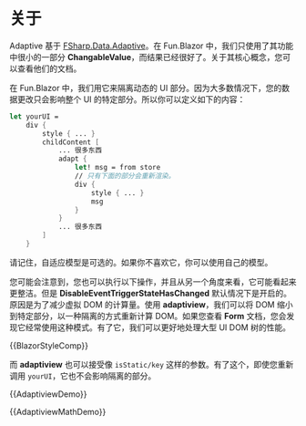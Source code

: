 # 关于

Adaptive 基于 [FSharp.Data.Adaptive](https://github.com/fsprojects/FSharp.Data.Adaptive)。在 Fun.Blazor 中，我们只使用了其功能中很小的一部分 **ChangableValue**，而结果已经很好了。关于其核心概念，您可以查看他们的文档。

在 Fun.Blazor 中，我们用它来隔离动态的 UI 部分。因为大多数情况下，您的数据更改只会影响整个 UI 的特定部分。所以你可以定义如下的内容：

```fsharp
let yourUI =
    div {
        style { ... }
        childContent [
            ... 很多东西
            adapt {
                let! msg = from store
                // 只有下面的部分会重新渲染。
                div {
                    style { ... }
                    msg
                }
            } 
            ... 很多东西
        ]
    }
```

请记住，自适应模型是可选的。如果你不喜欢它，你可以使用自己的模型。

您可能会注意到，您也可以执行以下操作，并且从另一个角度来看，它可能看起来更整洁。但是 **DisableEventTriggerStateHasChanged** 默认情况下是开启的。原因是为了减少虚拟 DOM 的计算量。使用 **adaptiview**，我们可以将 DOM 缩小到特定部分，以一种隔离的方式重新计算 DOM。如果您查看 **Form** 文档，您会发现它经常使用这种模式。有了它，我们可以更好地处理大型 UI DOM 树的性能。 

{{BlazorStyleComp}}

而 **adaptiview** 也可以接受像 `isStatic/key` 这样的参数。有了这个，即使您重新调用 `yourUI`，它也不会影响隔离的部分。

{{AdaptiviewDemo}}

{{AdaptiviewMathDemo}}